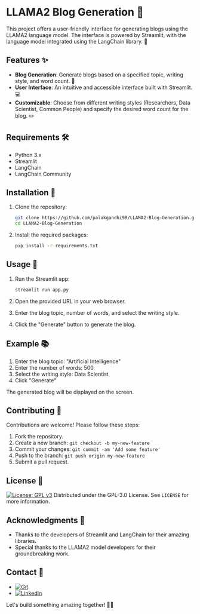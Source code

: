 # LLAMA2 Blog Generation 📝

This project offers a user-friendly interface for generating blogs using the LLAMA2 language model. The interface is powered by Streamlit, with the language model integrated using the LangChain library. 🚀

## Features ✨

- **Blog Generation**: Generate blogs based on a specified topic, writing style, and word count. 📑
- **User Interface**: An intuitive and accessible interface built with Streamlit. 💻
- **Customizable**: Choose from different writing styles (Researchers, Data Scientist, Common People) and specify the desired word count for the blog. ✏️

## Requirements 🛠️

- Python 3.x
- Streamlit
- LangChain
- LangChain Community

## Installation 💽

1. Clone the repository:

   ```sh
   git clone https://github.com/palakgandhi98/LLAMA2-Blog-Generation.git
   cd LLAMA2-Blog-Generation
   ```

2. Install the required packages:

   ```sh
   pip install -r requirements.txt
   ```

## Usage 🔧

1. Run the Streamlit app:

   ```sh
   streamlit run app.py
   ```

2. Open the provided URL in your web browser.

3. Enter the blog topic, number of words, and select the writing style.

4. Click the "Generate" button to generate the blog.

## Example 📚

1. Enter the blog topic: "Artificial Intelligence"
2. Enter the number of words: 500
3. Select the writing style: Data Scientist
4. Click "Generate"

The generated blog will be displayed on the screen.

## Contributing 🤝

Contributions are welcome! Please follow these steps:

1. Fork the repository.
2. Create a new branch: `git checkout -b my-new-feature`
3. Commit your changes: `git commit -am 'Add some feature'`
4. Push to the branch: `git push origin my-new-feature`
5. Submit a pull request.

## License 📜

[![License: GPL v3](https://img.shields.io/badge/License-GPLv3-blue.svg)](LICENSE)
Distributed under the GPL-3.0 License. See `LICENSE` for more information.

## Acknowledgments 🙏

- Thanks to the developers of Streamlit and LangChain for their amazing libraries.
- Special thanks to the LLAMA2 model developers for their groundbreaking work.

## Contact 📧

- [![Git](https://img.shields.io/badge/Git-F05032?logo=git&logoColor=fff)](https://www.github.com/palakgandhi98)
- [![LinkedIn](https://img.shields.io/badge/Linkedin-%230077B5.svg?logo=linkedin&logoColor=white)](https://www.linkedin.com/in/palakgandhi98)

Let's build something amazing together! 🌟🚀
